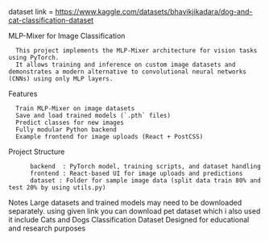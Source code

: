 dataset link = https://www.kaggle.com/datasets/bhavikjikadara/dog-and-cat-classification-dataset

MLP-Mixer for Image Classification

      This project implements the MLP-Mixer architecture for vision tasks using PyTorch.  
      It allows training and inference on custom image datasets and demonstrates a modern alternative to convolutional neural networks (CNNs) using only MLP layers.

 Features
 
      Train MLP-Mixer on image datasets
      Save and load trained models (`.pth` files)
      Predict classes for new images
      Fully modular Python backend
      Example frontend for image uploads (React + PostCSS)

 Project Structure
 
          backend  : PyTorch model, training scripts, and dataset handling
          frontend : React-based UI for image uploads and predictions
          dataset : Folder for sample image data (split data train 80% and test 20% by using utils.py)


 Notes
        Large datasets and trained models may need to be downloaded separately. using given link you can download pet dataset which i also used it include Cats and Dogs                    Classification Dataset
        Designed for educational and research purposes
